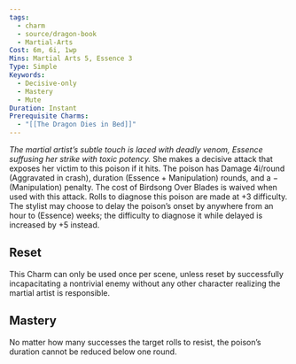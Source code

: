 ```yaml
---
tags:
  - charm
  - source/dragon-book
  - Martial-Arts
Cost: 6m, 6i, 1wp
Mins: Martial Arts 5, Essence 3
Type: Simple
Keywords:
  - Decisive-only
  - Mastery
  - Mute
Duration: Instant
Prerequisite Charms:
  - "[[The Dragon Dies in Bed]]"
---
```

*The martial artist’s subtle touch is laced with deadly venom, Essence suffusing her strike with toxic potency.*
She makes a decisive attack that exposes her victim to this poison if it hits. The poison has Damage 4i/round (Aggravated in crash), duration (Essence + Manipulation) rounds, and a −(Manipulation) penalty. The cost of Birdsong Over Blades is waived when used with this attack. Rolls to diagnose this poison are made at +3 difficulty.
The stylist may choose to delay the poison’s onset by anywhere from an hour to (Essence) weeks; the difficulty to diagnose it while delayed is increased by +5 instead.
## Reset
This Charm can only be used once per scene, unless reset by successfully incapacitating a nontrivial enemy without any other character realizing the martial artist is responsible. 
## Mastery
No matter how many successes the target rolls to resist, the poison’s duration cannot be reduced below one round.